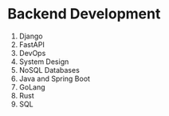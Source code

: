 # Backend Development

1. Django
2. FastAPI
3. DevOps
4. System Design
5. NoSQL Databases
6. Java and Spring Boot
7. GoLang
8. Rust
9. SQL
